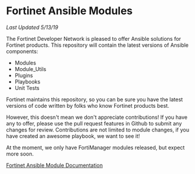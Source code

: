 # Fortinet Ansible Modules


_Last Updated 5/13/19_


The Fortinet Developer Network is pleased to offer Ansible solutions for Fortinet products. 
This repository will contain the latest versions of Ansible components:
* Modules
* Module_Utils
* Plugins
* Playbooks
* Unit Tests

Fortinet maintains this repository, 
so you can be sure you have the latest versions of code written 
by folks who know Fortinet products best.

However, this doesn't mean we don't appreciate contributions!
If you have any to offer, please use the pull request features in Github to 
submit any changes for review. Contributions are not limited to module changes, 
if you have created an awesome playbook, we want to see it!

At the moment, we only have FortiManager modules released, but expect more soon.

[Fortinet Ansible Module Documentation](https://ftnt-ansible-docs.readthedocs.io/en/latest/)
